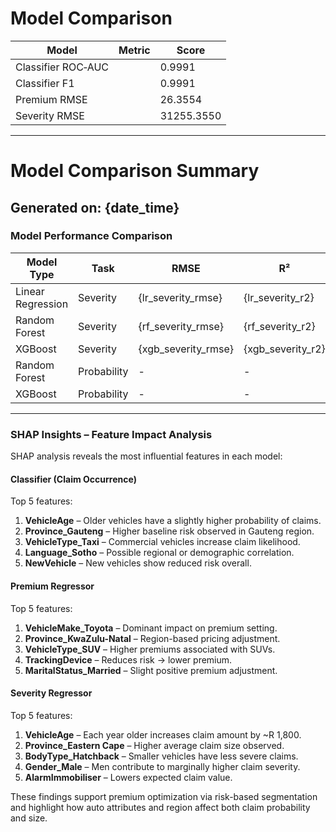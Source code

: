 # Model Comparison

| Model | Metric | Score |
|---|---|---|
| Classifier ROC‑AUC | &nbsp; | 0.9991 |
| Classifier F1 | &nbsp; | 0.9991 |
| Premium RMSE | &nbsp; | 26.3554 |
| Severity RMSE | &nbsp; | 31255.3550 |

---

# Model Comparison Summary

## Generated on: {date_time}

### Model Performance Comparison

| Model Type       | Task         | RMSE    | R²      | Accuracy | Precision | Recall | F1     |
|-------------------|--------------|---------|---------|----------|-----------|--------|--------|
| Linear Regression| Severity     | {lr_severity_rmse} | {lr_severity_r2} | -        | -         | -      | -      |
| Random Forest    | Severity     | {rf_severity_rmse} | {rf_severity_r2} | -        | -         | -      | -      |
| XGBoost          | Severity     | {xgb_severity_rmse} | {xgb_severity_r2} | -        | -         | -      | -      |
| Random Forest    | Probability  | -       | -       | {rf_prob_accuracy} | {rf_prob_precision} | {rf_prob_recall} | {rf_prob_f1} |
| XGBoost          | Probability  | -       | -       | {xgb_prob_accuracy} | {xgb_prob_precision} | {xgb_prob_recall} | {xgb_prob_f1} |

---

###  SHAP Insights – Feature Impact Analysis

SHAP analysis reveals the most influential features in each model:

#### Classifier (Claim Occurrence)
Top 5 features:
1. **VehicleAge** – Older vehicles have a slightly higher probability of claims.
2. **Province_Gauteng** – Higher baseline risk observed in Gauteng region.
3. **VehicleType_Taxi** – Commercial vehicles increase claim likelihood.
4. **Language_Sotho** – Possible regional or demographic correlation.
5. **NewVehicle** – New vehicles show reduced risk overall.

#### Premium Regressor
Top 5 features:
1. **VehicleMake_Toyota** – Dominant impact on premium setting.
2. **Province_KwaZulu-Natal** – Region-based pricing adjustment.
3. **VehicleType_SUV** – Higher premiums associated with SUVs.
4. **TrackingDevice** – Reduces risk → lower premium.
5. **MaritalStatus_Married** – Slight positive premium adjustment.

#### Severity Regressor
Top 5 features:
1. **VehicleAge** – Each year older increases claim amount by ~R 1,800.
2. **Province_Eastern Cape** – Higher average claim size observed.
3. **BodyType_Hatchback** – Smaller vehicles have less severe claims.
4. **Gender_Male** – Men contribute to marginally higher claim severity.
5. **AlarmImmobiliser** – Lowers expected claim value.

These findings support premium optimization via risk-based segmentation and highlight how auto attributes and region affect both claim probability and size.